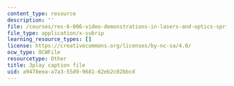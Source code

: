 ```yaml
---
content_type: resource
description: ''
file: /courses/res-6-006-video-demonstrations-in-lasers-and-optics-spring-2008/a9478eeaa7a355d9968162eb2c02bbcd_4YPxRTFxy2A.vtt
file_type: application/x-subrip
learning_resource_types: []
license: https://creativecommons.org/licenses/by-nc-sa/4.0/
ocw_type: OCWFile
resourcetype: Other
title: 3play caption file
uid: a9478eea-a7a3-55d9-9681-62eb2c02bbcd
---
```

